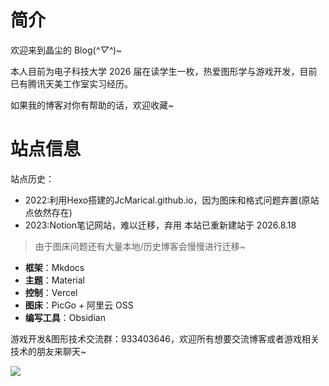 # 简介
欢迎来到晶尘的 Blog(*^▽^*)~

本人目前为电子科技大学 2026 届在读学生一枚，热爱图形学与游戏开发，目前已有腾讯天美工作室实习经历。

如果我的博客对你有帮助的话，欢迎收藏~

# 站点信息


站点历史：
* 2022:利用Hexo搭建的JcMarical.github.io，因为图床和格式问题弃置(原站点依然存在)
* 2023:Notion笔记网站，难以迁移，弃用 
本站已重新建站于 2026.8.18
> 由于图床问题还有大量本地/历史博客会慢慢进行迁移~

- **框架**：Mkdocs
- **主题**：Material
- **控制**：Vercel
- **图床**：PicGo + 阿里云 OSS
- **编写工具**：Obsidian

游戏开发&图形技术交流群：933403646，欢迎所有想要交流博客或者游戏相关技术的朋友来聊天~

![](https://crydustblog.oss-cn-chengdu.aliyuncs.com/Pasted%20image%2020240818024342.png)
